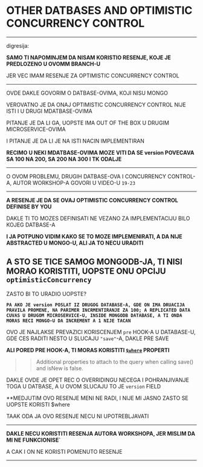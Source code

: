 # OTHER DATBASES AND OPTIMISTIC CONCURRENCY CONTROL

***

digresija:

**SAMO TI NAPOMINJEM DA NISAM KORISTIO RESENJE, KOJE JE PREDLOZENO U OVOMM BRANCH-U**

JER VEC IMAM RESENJE ZA OPTIMISTIC CONCURRENCY CONTROL

***

OVDE DAKLE GOVORIM O DATBASE-OVIMA, KOJI NISU MONGO

VEROVATNO JE DA ONAJ OPTIMISTIC CONCURRENCY CONTROL NIJE ISTI I U DRUGI MDATBASE-OVIMA

PITANJE JE DA LI GA, UOPSTE IMA OUT OF THE BOX U DRUGIM MICROSERVICE-OVIMA

I PITANJE JE DA LI JE NA ISTI NACIN IMPLEMENTIRAN

**RECIMO U NEKI MDATBASE-OVIMA MOZE VITI DA SE version POVECAVA SA 100 NA 200, SA 200 NA 300 I TK ODALJE**

***

O OVOM PROBLEMU, DRUGIH DATBASE-OVA I CONCURRENCY CONTROL-A, AUTOR WORKSHOP-A GOVORI U VIDEO-U `19-23`

***

**A RESENJE JE DA SE OVAJ OPTIMISTIC CONCURRENCY CONTROL DEFINISE BY YOU**

DAKLE TI TO MOZES DEFINISATI NE VEZANO ZA IMPLEMENTACIJU BILO KOJEG DATBASE-A

**I JA POTPUNO VIDIM KAKO SE TO MOZE IMPLEMENIRATI, A DA NIJE ABSTRACTED U MONGO-U, ALI JA TO NECU URADITI**

## A STO SE TICE SAMOG MONGODB-JA, TI NISI MORAO KORISTITI, UOPSTE ONU OPCIJU `optimisticConcurrency`

ZASTO BI TO URADIO UOPSTE?

**`PA AKO JE version POSLAT IZ DRUGOG DATABASE-A, GDE ON IMA DRUACIJA PRAVILA PROMENE, NA PARIMER INCRMENTIRANJE ZA 100; A REPLICATED DATA CUVAS U DRUGOM MICROSERVICE-U, INSIDE MONGODB DATABASE, A TI ONDA MORAS RECI MONGO-U DA INCREMENT A 1 NIJE TACAN`**

OVO JE NAJLAKSE PREVAZICI KORISCENJEM `pre` HOOK-A U DATABASE-U, GDE CES RADITI NESTO U SLUCAJU `"save"`-A, DAKLE PRE SAVE

**ALI PORED PRE HOOK-A, TI MORAS KORISTITI [`$where`](https://mongoosejs.com/docs/api/model.html#model_Model-$where) PROPERTI**

>> Additional properties to attach to the query when calling save() and isNew is false.

DAKLE OVDE JE OPET REC O OVERRIDINGU NECEGA I POHRANJIVANJE TOGA U DATBASE, A U OVOM SLUCAJU TO JE `version` FIELD

**MEDJUTIM OVO RESENJE MENI NE RADI, I NIJE MI JASNO ZASTO SE UOPSTE KORISTI $where

TAAK ODA JA OVO RESENJE NECU NI UPOTREBLJAVATI

***

**DAKLE NECU KORISTITI RESENJA AUTORA WORKSHOPA, JER MISLIM DA MI NE FUNKCIONISE`**

A CAK I ON NE KORISTI POMENUTO RESENJE

***
